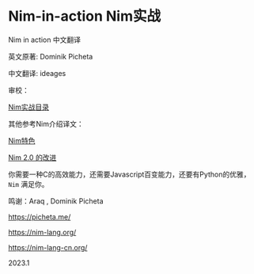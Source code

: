 # Nim-in-action Nim实战

Nim in action 中文翻译

英文原著: Dominik Picheta

中文翻译: ideages 

审校：





[Nim实战目录](./SUMMARY.md)



其他参考Nim介绍译文：

[Nim特色](./refs/nimspecial.md)

[Nim 2.0 的改进](./refs/nim2.0.md)

你需要一种C的高效能力，还需要Javascript百变能力，还要有Python的优雅，`Nim` 满足你。



鸣谢：Araq , Dominik Picheta

<https://picheta.me/>

<https://nim-lang.org/>

<https://nim-lang-cn.org/>


2023.1 